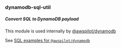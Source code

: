 ### dynamodb-sql-util

##### Convert SQL to DynamoDB payload

This module is used internally by [ @awspilot/dynamodb ](https://www.npmjs.com/package/@awspilot/dynamodb)  



See [ SQL examples for `@awspilot/dynamodb` ](https://awspilot.dev/pages/insert/)  
